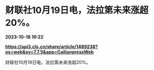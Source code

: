 # 财联社10月19日电，法拉第未来涨超20%。

**2023-10-18 19:22**

**https://api3.cls.cn/share/article/1489238?os=web&sv=7.7.5&app=CailianpressWeb**

财联社10月19日电，法拉第未来涨超20%。